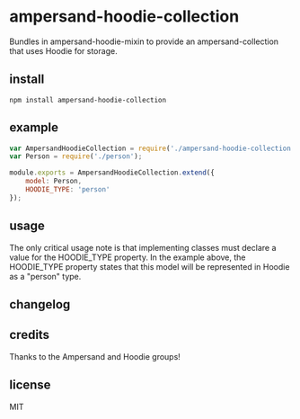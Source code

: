 # ampersand-hoodie-collection

Bundles in ampersand-hoodie-mixin to provide an ampersand-collection that uses Hoodie for storage.

## install
```
npm install ampersand-hoodie-collection
```

## example

```javascript
var AmpersandHoodieCollection = require('./ampersand-hoodie-collection');
var Person = require('./person');

module.exports = AmpersandHoodieCollection.extend({
    model: Person,
    HOODIE_TYPE: 'person'
});
```

## usage

The only critical usage note is that implementing classes must declare a value for the HOODIE_TYPE property.
In the example above, the HOODIE_TYPE property states that this model will be represented in Hoodie as a "person" type.

## changelog


## credits

Thanks to the Ampersand and Hoodie groups!

## license

MIT
